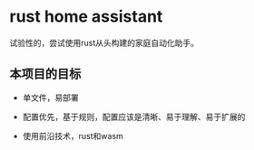 # rust home assistant

试验性的，尝试使用rust从头构建的家庭自动化助手。

## 本项目的目标

- 单文件，易部署

- 配置优先，基于规则，配置应该是清晰、易于理解、易于扩展的

- 使用前沿技术，rust和wasm
